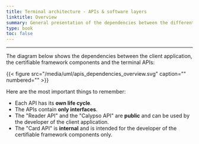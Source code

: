 ```yaml
---
title: Terminal architecture - APIs & software layers
linktitle: Overview
summary: General presentation of the dependencies between the different Terminal APIs.
type: book
toc: false
---
```


---
The diagram below shows the dependencies between the client application, the certifiable framework components and the terminal APIs:

{{< figure src="/media/uml/apis_dependencies_overview.svg" caption="" numbered="" >}}

Here are the most important things to remember:
* Each API has its **own life cycle**.
* The APIs contain **only interfaces**.
* The "Reader API" and the "Calypso API" are **public** and can be used by the developer of the client application.
* The "Card API" is **internal** and is intended for the developer of the certifiable framework components only.

